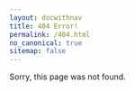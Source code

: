 ```yaml
---
layout: docwithnav
title: 404 Error!
permalink: /404.html
no_canonical: true
sitemap: false
---
```


<script src="/js/redirects.js"></script>

Sorry, this page was not found.
